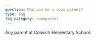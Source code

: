 ```yaml
---
question: Who can be a room parent?
type: faq
faq_category: roomparent
---
```

Any parent at Colwich Elementary School.